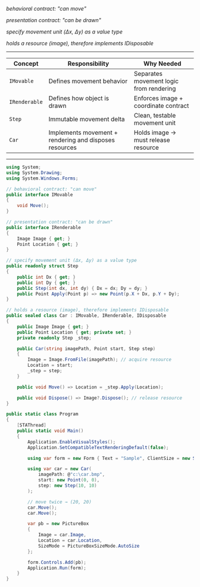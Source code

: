 _behavioral contract: "can move"_

_presentation contract: "can be drawn"_

_specify movement unit (Δx, Δy) as a value type_

_holds a resource (image), therefore implements IDisposable_

---

| Concept | Responsibility | Why Needed |
|--------|----------------|------------|
| `IMovable` | Defines movement behavior | Separates movement logic from rendering |
| `IRenderable` | Defines how object is drawn | Enforces image + coordinate contract |
| `Step` | Immutable movement delta | Clean, testable movement unit |
| `Car` | Implements movement + rendering and disposes resources | Holds image → must release resource |

---

```csharp
using System;
using System.Drawing;
using System.Windows.Forms;

// behavioral contract: "can move"
public interface IMovable
{
    void Move();
}

// presentation contract: "can be drawn"
public interface IRenderable
{
    Image Image { get; }
    Point Location { get; }
}

// specify movement unit (Δx, Δy) as a value type
public readonly struct Step
{
    public int Dx { get; }
    public int Dy { get; }
    public Step(int dx, int dy) { Dx = dx; Dy = dy; }
    public Point Apply(Point p) => new Point(p.X + Dx, p.Y + Dy);
}

// holds a resource (image), therefore implements IDisposable
public sealed class Car : IMovable, IRenderable, IDisposable
{
    public Image Image { get; }
    public Point Location { get; private set; }
    private readonly Step _step;

    public Car(string imagePath, Point start, Step step)
    {
        Image = Image.FromFile(imagePath); // acquire resource
        Location = start;
        _step = step;
    }

    public void Move() => Location = _step.Apply(Location);

    public void Dispose() => Image?.Dispose(); // release resource
}

public static class Program
{
    [STAThread]
    public static void Main()
    {
        Application.EnableVisualStyles();
        Application.SetCompatibleTextRenderingDefault(false);

        using var form = new Form { Text = "Sample", ClientSize = new Size(300, 200) };

        using var car = new Car(
            imagePath: @"c:\car.bmp",
            start: new Point(0, 0),
            step: new Step(10, 10)
        );

        // move twice → (20, 20)
        car.Move();
        car.Move();

        var pb = new PictureBox
        {
            Image = car.Image,
            Location = car.Location,
            SizeMode = PictureBoxSizeMode.AutoSize
        };

        form.Controls.Add(pb);
        Application.Run(form);
    }
}
```

